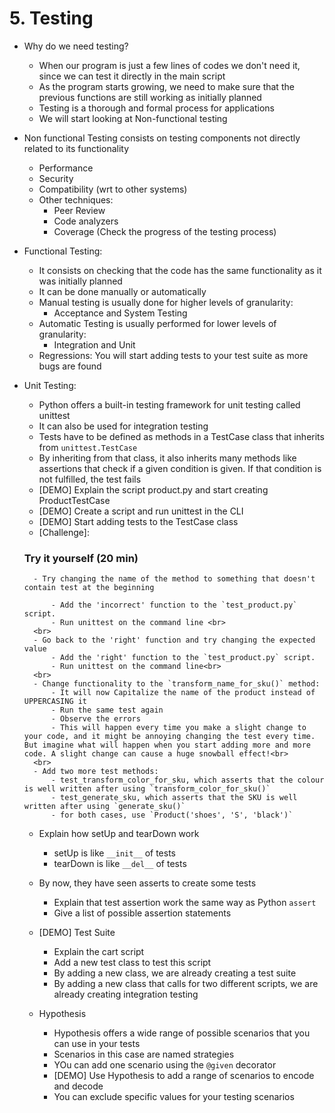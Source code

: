 # 5. Testing

- Why do we need testing?
    - When our program is just a few lines of codes we don't need it, since we can test it directly in the main script
    - As the program starts growing, we need to make sure that the previous functions are still working as initially planned
    - Testing is a thorough and formal process for applications
    - We will start looking at Non-functional testing

- Non functional Testing consists on testing components not directly related to its functionality
    - Performance
    - Security 
    - Compatibility (wrt to other systems)
    - Other techniques:
        - Peer Review
        - Code analyzers
        - Coverage (Check the progress of the testing process)

- Functional Testing:
    - It consists on checking that the code has the same functionality as it was initially planned
    - It can be done manually or automatically
    - Manual testing is usually done for higher levels of granularity:
        - Acceptance and System Testing
    - Automatic Testing is usually performed for lower levels of granularity:
        - Integration and Unit
    - Regressions: You will start adding tests to your test suite as more bugs are found

- Unit Testing:
    - Python offers a built-in testing framework for unit testing called unittest
    - It can also be used for integration testing
    - Tests have to be defined as methods in a TestCase class that inherits from `unittest.TestCase`
    - By inheriting from that class, it also inherits many methods like assertions that check if a given condition is given. If that condition is not fulfilled, the test fails
    - [DEMO] Explain the script product.py and start creating ProductTestCase
    - [DEMO] Create a script and run unittest in the CLI
    - [DEMO] Start adding tests to the TestCase class
    - [Challenge]:
    ### Try it yourself (20 min)

        - Try changing the name of the method to something that doesn't contain test at the beginning

            - Add the 'incorrect' function to the `test_product.py` script.
            - Run unittest on the command line <br>
        <br>
        - Go back to the 'right' function and try changing the expected value
            - Add the 'right' function to the `test_product.py` script.
            - Run unittest on the command line<br>
        <br>
        - Change functionality to the `transform_name_for_sku()` method:
            - It will now Capitalize the name of the product instead of UPPERCASING it
            - Run the same test again
            - Observe the errors
            - This will happen every time you make a slight change to your code, and it might be annoying changing the test every time. But imagine what will happen when you start adding more and more code. A slight change can cause a huge snowball effect!<br>
        <br>
        - Add two more test methods:
            - test_transform_color_for_sku, which asserts that the colour is well written after using `transform_color_for_sku()`
            - test_generate_sku, which asserts that the SKU is well written after using `generate_sku()`
            - for both cases, use `Product('shoes', 'S', 'black')`
    
    - Explain how setUp and tearDown work
        - setUp is like `__init__` of tests
        - tearDown is like `__del__` of tests
    
    - By now, they have seen asserts to create some tests
        - Explain that test assertion work the same way as Python `assert`
        - Give a list of possible assertion statements
    
    - [DEMO] Test Suite
        - Explain the cart script
        - Add a new test class to test this script
        - By adding a new class, we are already creating a test suite
        - By adding a new class that calls for two different scripts, we are already creating integration testing
    
    - Hypothesis
        - Hypothesis offers a wide range of possible scenarios that  you can use in your tests
        - Scenarios in this case are named strategies
        - YOu can add one scenario using the `@given` decorator
        - [DEMO] Use Hypothesis to add a range of scenarios to encode and decode
        - You can exclude specific values for your testing scenarios
